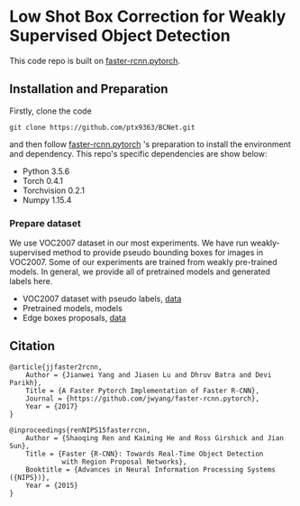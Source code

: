 # Low Shot Box Correction for Weakly Supervised Object Detection

This code repo is built on [faster-rcnn.pytorch](https://github.com/jwyang/faster-rcnn.pytorch).


## Installation and Preparation

Firstly, clone the code

```
git clone https://github.com/ptx9363/BCNet.git
```

and then follow [faster-rcnn.pytorch](https://github.com/jwyang/faster-rcnn.pytorch) 's preparation to install the environment and dependency. This repo's specific dependencies are show below:
* Python 3.5.6
* Torch 0.4.1
* Torchvision 0.2.1
* Numpy 1.15.4

### Prepare dataset
We use VOC2007 dataset in our most experiments. We have run weakly-supervised method to provide pseudo bounding boxes for images in VOC2007. Some of our experiments are trained from weakly pre-trained models. In general, we provide all of pretrained models and generated labels here.

* VOC2007 dataset with pseudo labels, [data](https://drive.google.com/open?id=15ZhFEOedbjR8Z05LBJJxOzdE9SL8vVIX)
* Pretrained models, models
* Edge boxes proposals, [data](https://drive.google.com/open?id=1YvfLfsVb0pU-51pKtRikNQ_SR-B8plMV)

## Citation

    @article{jjfaster2rcnn,
        Author = {Jianwei Yang and Jiasen Lu and Dhruv Batra and Devi Parikh},
        Title = {A Faster Pytorch Implementation of Faster R-CNN},
        Journal = {https://github.com/jwyang/faster-rcnn.pytorch},
        Year = {2017}
    }

    @inproceedings{renNIPS15fasterrcnn,
        Author = {Shaoqing Ren and Kaiming He and Ross Girshick and Jian Sun},
        Title = {Faster {R-CNN}: Towards Real-Time Object Detection
                 with Region Proposal Networks},
        Booktitle = {Advances in Neural Information Processing Systems ({NIPS})},
        Year = {2015}
    }
